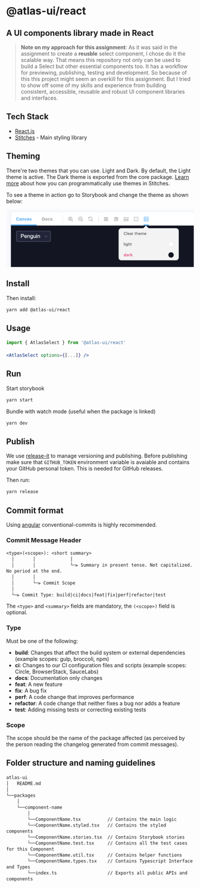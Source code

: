 # @atlas-ui/react

## A UI components library made in React

> **Note on my approach for this assignment**: As it was said in the assignment to create a **reusble** select component, I chose do it the scalable way. That means this repository not only can be used to build a Select but other essential components too. It has a workflow for previewing, publishing, testing and development. So because of this this project might seem an overkill for this assignment. But I tried to show off some of my skills and experience from building consistent, accessible, reusable and robust UI component libraries and interfaces.

## Tech Stack
- [React.js](https://reactjs.org/)
- [Stitches](https://stitches.dev/) - Main styling library

## Theming

There're two themes that you can use. Light and Dark. By default, the Light theme is active. The Dark theme is exported from the core package.
[Learn more](https://stitches.dev/docs/theming) about how you can programmatically use themes in Stitches.

To see a theme in action go to Storybook and change the theme as shown below: 

![theme changer](assets/theme-changer.png)


## Install

Then install:

```bash
yarn add @atlas-ui/react
```

## Usage

```jsx
import { AtlasSelect } from '@atlas-ui/react'

<AtlasSelect options={[...]} />
```

## Run

Start storybook

```bash
yarn start
```

Bundle with watch mode (useful when the package is linked)

```bash
yarn dev
```

## Publish

We use [release-it](https://github.com/release-it/release-it) to manage versioning and publishing.
Before publishing make sure that `GITHUB_TOKEN` environment variable is avaiable and contains your GitHub personal token. This is needed for GitHub releases.

Then run:

```bash
yarn release
```

## Commit format

Using [angular](https://github.com/angular/angular/blob/master/CONTRIBUTING.md#commit) conventional-commits is highly recommended.

### Commit Message Header

```
<type>(<scope>): <short summary>
  │       │             │
  │       │             └─⫸ Summary in present tense. Not capitalized. No period at the end.
  │       │
  │       └─⫸ Commit Scope
  │
  └─⫸ Commit Type: build|ci|docs|feat|fix|perf|refactor|test
```

The `<type>` and `<summary>` fields are mandatory, the `(<scope>)` field is optional.

### Type

Must be one of the following:

- **build**: Changes that affect the build system or external dependencies (example scopes: gulp, broccoli, npm)
- **ci**: Changes to our CI configuration files and scripts (example scopes: Circle, BrowserStack, SauceLabs)
- **docs**: Documentation only changes
- **feat**: A new feature
- **fix**: A bug fix
- **perf**: A code change that improves performance
- **refactor**: A code change that neither fixes a bug nor adds a feature
- **test**: Adding missing tests or correcting existing tests

### Scope

The scope should be the name of the package affected (as perceived by the person reading the changelog generated from commit messages).

## Folder structure and naming guidelines

```
atlas-ui
│   README.md
│
└──packages
    │
    └──component-name
        │
        └──ComponentName.tsx          // Contains the main logic
        └──ComponentName.styled.tsx   // Contains the styled components
        └──ComponentName.stories.tsx  // Contains Storybook stories
        └──ComponentName.test.tsx     // Contains all the test cases for this Component
        └──ComponentName.util.tsx     // Contains helper functions
        └──ComponentName.types.tsx    // Contains Typescript Interface and Types
        └──index.ts                   // Exports all public APIs and components

```
